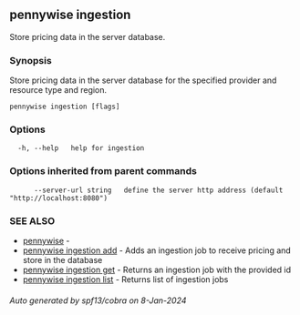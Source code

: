 ## pennywise ingestion

Store pricing data in the server database.

### Synopsis

Store pricing data in the server database for the specified provider and resource type and region.

```
pennywise ingestion [flags]
```

### Options

```
  -h, --help   help for ingestion
```

### Options inherited from parent commands

```
      --server-url string   define the server http address (default "http://localhost:8080")
```

### SEE ALSO

* [pennywise](pennywise.md)	 - 
* [pennywise ingestion add](pennywise_ingestion_add.md)	 - Adds an ingestion job to receive pricing and store in the database
* [pennywise ingestion get](pennywise_ingestion_get.md)	 - Returns an ingestion job with the provided id
* [pennywise ingestion list](pennywise_ingestion_list.md)	 - Returns list of ingestion jobs

###### Auto generated by spf13/cobra on 8-Jan-2024
